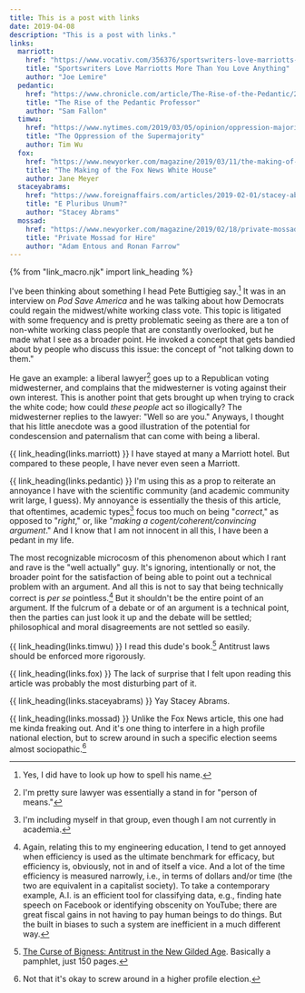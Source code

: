 ```yaml
---
title: This is a post with links
date: 2019-04-08
description: "This is a post with links."
links:
  marriott:
    href: "https://www.vocativ.com/356376/sportswriters-love-marriotts-more-than-you-love-anything/index.html"
    title: "Sportswriters Love Marriotts More Than You Love Anything"
    author: "Joe Lemire"
  pedantic:
    href: "https://www.chronicle.com/article/The-Rise-of-the-Pedantic/245808/"
    title: "The Rise of the Pedantic Professor"
    author: "Sam Fallon"
  timwu:
    href: "https://www.nytimes.com/2019/03/05/opinion/oppression-majority.html"
    title: "The Oppression of the Supermajority"
    author: Tim Wu
  fox:
    href: "https://www.newyorker.com/magazine/2019/03/11/the-making-of-the-fox-news-white-house"
    title: "The Making of the Fox News White House"
    author: Jane Meyer
  staceyabrams:
    href: "https://www.foreignaffairs.com/articles/2019-02-01/stacey-abrams-response-to-francis-fukuyama-identity-politics-article"
    title: "E Pluribus Unum?"
    author: "Stacey Abrams"
  mossad:
    href: "https://www.newyorker.com/magazine/2019/02/18/private-mossad-for-hire"
    title: "Private Mossad for Hire"
    author: "Adam Entous and Ronan Farrow"
---
```


{% from "link_macro.njk" import link_heading %}

I've been thinking about something I head Pete Buttigieg say.[^6]
It was in an interview on _Pod Save America_ and he was talking about how Democrats could regain the midwest/white working class vote.
This topic is litigated with some frequency and is pretty problematic seeing as there are a ton of non-white working class people that are constantly overlooked, but he made what I see as a broader point.
He invoked a concept that gets bandied about by people who discuss this issue: the concept of "not talking down to them."

He gave an example: a liberal lawyer[^4] goes up to a Republican voting midwesterner, and complains that the midwesterner is voting against their own interest.
This is another point that gets brought up when trying to crack the white code; how could _these people_ act so illogically?
The midwesterner replies to the lawyer: "Well so are you."
Anyways, I thought that his little anecdote was a good illustration of the potential for condescension and paternalism that can come with being a liberal.

{{ link_heading(links.marriott) }}
I have stayed at many a Marriott hotel.
But compared to these people, I have never even seen a Marriott.

{{ link_heading(links.pedantic) }}
I'm using this as a prop to reiterate an annoyance I have with the scientific community (and academic community writ large, I guess).
My annoyance is essentially the thesis of this article, that oftentimes, academic types[^1] focus too much on being "_correct_," as opposed to "_right_," or, like "_making a cogent/coherent/convincing argument_."
And I know that I am not innocent in all this, I have been a pedant in my life.

The most recognizable microcosm of this phenomenon about which I rant and rave is the "well actually" guy.
It's ignoring, intentionally or not, the broader point for the satisfaction of being able to point out a technical problem with an argument.
And all this is not to say that being technically correct is _per se_ pointless.[^2]
But it shouldn't be the entire point of an argument.
If the fulcrum of a debate or of an argument is a technical point, then the parties can just look it up and the debate will be settled; philosophical and moral disagreements are not settled so easily.

{{ link_heading(links.timwu) }}
I read this dude's book.[^3]
Antitrust laws should be enforced more rigorously.

{{ link_heading(links.fox) }}
The lack of surprise that I felt upon reading this article was probably the most disturbing part of it.

{{ link_heading(links.staceyabrams) }}
Yay Stacey Abrams.

{{ link_heading(links.mossad) }}
Unlike the Fox News article, this one had me kinda freaking out.
And it's one thing to interfere in a high profile national election, but to screw around in such a specific election seems almost sociopathic.[^5]

[^1]: I'm including myself in that group, even though I am not currently in academia.
[^2]: Again, relating this to my engineering education, I tend to get annoyed when efficiency is used as the ultimate benchmark for efficacy, but efficiency is, obviously, not in and of itself a vice. And a lot of the time efficiency is measured narrowly, i.e., in terms of dollars and/or time (the two are equivalent in a capitalist society). To take a contemporary example, A.I. is an efficient tool for classifying data, e.g., finding hate speech on Facebook or identifying obscenity on YouTube; there are great fiscal gains in not having to pay human beings to do things. But the built in biases to such a system are inefficient in a much different way.
[^3]: [The Curse of Bigness: Antitrust in the New Gilded Age](https://www.amazon.com/dp/B07HRLQSLG/). Basically a pamphlet, just 150 pages.
[^4]: I'm pretty sure lawyer was essentially a stand in for "person of means."
[^5]: Not that it's okay to screw around in a higher profile election.
[^6]: Yes, I did have to look up how to spell his name.
